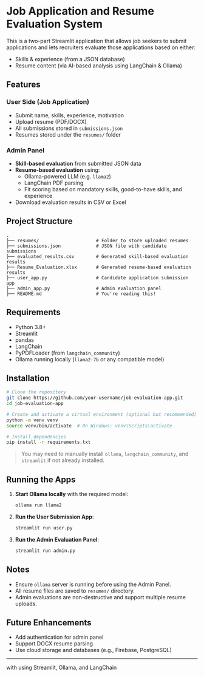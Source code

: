 #  Job Application and Resume Evaluation System

This is a two-part Streamlit application that allows job seekers to submit applications and lets recruiters evaluate those applications based on either:
- Skills & experience (from a JSON database)
- Resume content (via AI-based analysis using LangChain & Ollama)

##  Features

### User Side (Job Application)
- Submit name, skills, experience, motivation
- Upload resume (PDF/DOCX)
- All submissions stored in `submissions.json`
- Resumes stored under the `resumes/` folder

###  Admin Panel
- **Skill-based evaluation** from submitted JSON data
- **Resume-based evaluation** using:
  - Ollama-powered LLM (e.g. `llama2`)
  - LangChain PDF parsing
  - Fit scoring based on mandatory skills, good-to-have skills, and experience
- Download evaluation results in CSV or Excel

##  Project Structure

```
.
├── resumes/                     # Folder to store uploaded resumes
├── submissions.json             # JSON file with candidate submissions
├── evaluated_results.csv        # Generated skill-based evaluation results
├── Resume_Evaluation.xlsx       # Generated resume-based evaluation results
├── user_app.py                  # Candidate application submission app
├── admin_app.py                 # Admin evaluation panel
├── README.md                    # You're reading this!
```

##  Requirements

- Python 3.8+
- Streamlit
- pandas
- LangChain
- PyPDFLoader (from `langchain_community`)
- Ollama running locally (`llama2:7b` or any compatible model)

##  Installation

```bash
# Clone the repository
git clone https://github.com/your-username/job-evaluation-app.git
cd job-evaluation-app

# Create and activate a virtual environment (optional but recommended)
python -m venv venv
source venv/bin/activate  # On Windows: venv\Scripts\activate

# Install dependencies
pip install -r requirements.txt
```

>  You may need to manually install `ollama`, `langchain_community`, and `streamlit` if not already installed.

##  Running the Apps

1. **Start Ollama locally** with the required model:
   ```bash
   ollama run llama2
   ```

2. **Run the User Submission App**:
   ```bash
   streamlit run user.py
   ```

3. **Run the Admin Evaluation Panel**:
   ```bash
   streamlit run admin.py
   ```

##  Notes

- Ensure `ollama` server is running before using the Admin Panel.
- All resume files are saved to `resumes/` directory.
- Admin evaluations are non-destructive and support multiple resume uploads.

##  Future Enhancements

- Add authentication for admin panel
- Support DOCX resume parsing
- Use cloud storage and databases (e.g., Firebase, PostgreSQL)

---

 with using Streamlit, Ollama, and LangChain
